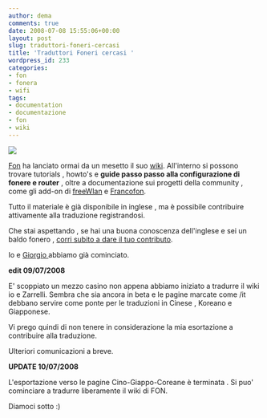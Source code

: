 ```yaml
---
author: dema
comments: true
date: 2008-07-08 15:55:06+00:00
layout: post
slug: traduttori-foneri-cercasi
title: 'Traduttori Foneri cercasi '
wordpress_id: 233
categories:
- fon
- fonera
- wifi
tags:
- documentation
- documentazione
- fon
- wiki
---
```


[![](http://dema.tv/wp-content/uploads/2008/07/logo_beta_big1.png)](http://dema.tv/wp-content/uploads/2008/07/logo_beta_big1.png)

[Fon](http://fon.com) ha lanciato ormai da un mesetto il suo [wiki](http://wiki.fon.com/wiki/Main_Page). All'interno si possono trovare tutorials , howto's e **guide passo passo alla configurazione di fonere e router** , oltre a documentazione sui progetti della community , come gli add-on di [freeWlan](http://trac.freewlan.info/wiki/) e [Francofon](http://www.francofon.fr/).

Tutto il materiale è già disponibile in inglese , ma è possibile contribuire attivamente alla traduzione registrandosi.

Che stai aspettando , se hai una buona conoscenza dell'inglese e sei un baldo fonero , [corri subito a dare il tuo contributo](http://wiki.fon.com/wiki/Main_Page/it).

Io e [Giorgio ](http://www.zarrelli.org/blog/)abbiamo già cominciato.

**edit 09/07/2008**

E' scoppiato un mezzo casino non appena abbiamo iniziato a tradurre il wiki io e Zarrelli. Sembra che sia ancora in beta e le pagine marcate come /it debbano servire come ponte per le traduzioni in Cinese , Koreano e Giapponese.

Vi prego quindi di non tenere in considerazione la mia esortazione a contribuire alla traduzione.

Ulteriori comunicazioni a breve.

**UPDATE 10/07/2008**

L'esportazione verso le pagine Cino-Giappo-Coreane è terminata . Si puo' cominciare a tradurre liberamente il wiki di FON.

Diamoci sotto :)
